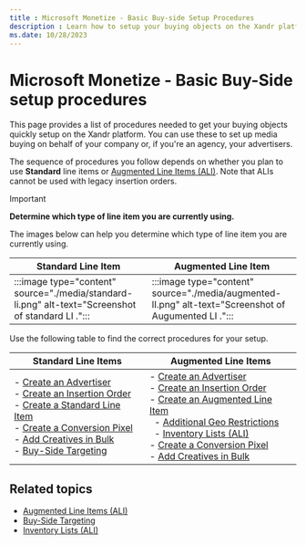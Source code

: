 ```yaml
---
title : Microsoft Monetize - Basic Buy-side Setup Procedures
description : Learn how to setup your buying objects on the Xandr platform.
ms.date: 10/28/2023
---
```



# Microsoft Monetize - Basic Buy-Side setup procedures

This page provides a list of procedures needed to get your buying
objects quickly setup on the Xandr platform. You
can use these to set up media buying on behalf of your company or, if
you're an agency, your advertisers.

The sequence of procedures you follow depends on whether you plan to use
**Standard** line items or [Augmented Line Items (ALI)](augmented-line-items-ali.md). Note that ALIs cannot be used with legacy insertion
orders.

> [!IMPORTANT]
> **Determine which type of line item you are currently using.**
> 
> The images below can help you determine which type of line item you are currently using.

| Standard Line Item | Augmented Line Item |
|---|---|
| :::image type="content" source="./media/standard-li.png" alt-text="Screenshot of standard LI ."::: | :::image type="content" source="./media/augmented-lI.png" alt-text="Screenshot of Augumented LI .":::|

Use the following table to find the correct procedures for your setup.

| Standard Line Items | Augmented Line Items |
|---|---|
| - [Create an Advertiser](create-an-advertiser.)<br>- [Create an Insertion Order](create-an-insertion-order)<br>- [Create a Standard Line Item](create-a-standard-line-item)<br>- [Create a Conversion Pixel](create-a-conversion-pixel)<br>- [Add Creatives in Bulk](add-creatives-in-bulk)<br>- [Buy-Side Targeting](buy-side-targeting) | - [Create an Advertiser](create-an-advertiser.)<br>- [Create an Insertion Order](create-an-insertion-order)<br>- [Create an Augmented Line Item](create-an-augmented-line-item-ali)<br> &nbsp;&nbsp;- [Additional Geo Restrictions](additional-geo-restrictions-ali.)<br>&nbsp;&nbsp;- [Inventory Lists (ALI)](inventory-lists-ali-only)<br>- [Create a Conversion Pixel](create-a-conversion-pixel)<br>- [Add Creatives in Bulk](add-creatives-in-bulk) |

## Related topics

- [Augmented Line Items (ALI)](augmented-line-items-ali.md)
- [Buy-Side Targeting](buy-side-targeting.md)
- [Inventory Lists (ALI)](inventory-lists-ali-only.md)
